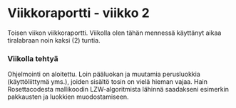 # Viikkoraportti - viikko 2

Toisen viikon viikkoraportti. Viikolla olen tähän mennessä käyttänyt aikaa tiralabraan noin kaksi (2) tuntia.

### Viikolla tehtyä

Ohjelmointi on aloitettu. Loin pääluokan ja muutamia perusluokkia (käyttöliittymä yms.), joiden sisältö tosin on vielä hieman vajaa. Hain Rosettacodesta mallikoodin
LZW-algoritmista lähinnä saadakseni esimerkin pakkausten ja luokkien muodostamiseen.

